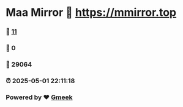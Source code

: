 # Maa Mirror :link: https://mmirror.top 
### :page_facing_up: [11](https://mmirror.top/tag.html) 
### :speech_balloon: 0 
### :hibiscus: 29064 
### :alarm_clock: 2025-05-01 22:11:18 
### Powered by :heart: [Gmeek](https://github.com/Meekdai/Gmeek)
